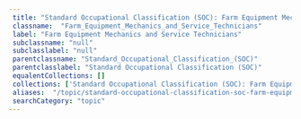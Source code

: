 ```yaml
--- 
 title: "Standard Occupational Classification (SOC): Farm Equipment Mechanics and Service Technicians" 
 classname:  "Farm_Equipment_Mechanics_and_Service_Technicians" 
 label: "Farm Equipment Mechanics and Service Technicians" 
 subclassname: "null" 
 subclasslabel: "null" 
 parentclassname: "Standard_Occupational_Classification_(SOC)" 
 parentclasslabel: "Standard Occupational Classification (SOC)" 
 equalentCollections: [] 
 collections: ['Standard Occupational Classification (SOC): Farm Equipment Mechanics and Service Technicians']
 aliases:  "/topic/standard-occupational-classification-soc-farm-equipment-mechanics-and-service-technicians"  
 searchCategory: "topic" 
---
```


